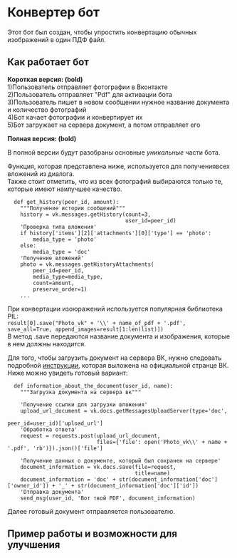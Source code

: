 # Конвертер бот
Этот бот был создан, чтобы упростить конвертацию обычных изображений в один ПДФ файл. 

## Как работает бот
__Короткая версия: (bold)__  
1)Пользователь отправляет фотографии в Вконтакте  
2)Пользователь отправляет "Pdf" для активации бота  
3)Пользователь пишет в новом сообщении нужное название документа и количество фотографий  
4)Бот качает фотографии и конвертирует их     
5)Бот загружает на сервера документ, а потом отправляет его  

__Полная версия: (bold)__

В полной версии будут разобраны основные _уникальные_ части бота. 

Функция, которая представлена ниже, используется для получениявсех вложений из диалога.  
Также стоит отметить, что из всех фотографий выбираются только те, которые имеют наилучшее качество.   
```
  def get_history(peer_id, amount):
    """Получение истории сообщений"""
    history = vk.messages.getHistory(count=3,
                                     user_id=peer_id)
    'Проверка типа вложения'
    if history['items'][2]['attachments'][0]['type'] == 'photo':
        media_type = 'photo'
    else:
        media_type = 'doc'
    'Получение вложений'
    photo = vk.messages.getHistoryAttachments(
        peer_id=peer_id,
        media_type=media_type,
        count=amount,
        preserve_order=1)
    ...
```
При конвертации изоюражений используется популярная библиотека PIL:  
```result[0].save("Photo_vk" + '\\' + name_of_pdf + '.pdf', save_all=True, append_images=result[1:len(list)])```  
В метод .save передаются название документа и изображения, которые в нем должны находится.

Для того, чтобы загрузить документ на сервера ВК, нужно следовать подробной [инструкции](https://vk.com/dev/upload_files_2?f=10.%2BЗагрузка%2Bдокументов), которая выложена на официальной странце ВК.  
Ниже можно увидеть готовый вариант:
```
  def information_about_the_document(user_id, name):
    """Загрузка документа на сервера вк"""

    'Получение ссылки для загрузки вложения'
    upload_url_document = vk.docs.getMessagesUploadServer(type='doc',
                                                          peer_id=user_id)['upload_url']
    'Обработка ответа'
    request = requests.post(upload_url_document,
                            files={'file': open('Photo_vk\\' + name + '.pdf', 'rb')}).json()['file']

    'Получение данных о документе, который был сохранен на сервере'
    document_information = vk.docs.save(file=request,
                                        title=name)
    document_information = 'doc' + str(document_information['doc']['owner_id']) + '_' + str(document_information['doc']['id'])
    'Отправка документа'
    send_msg(user_id, 'Вот твой PDF', document_information)
```
Далее готовый документ отправляется пользователю.

## Пример работы и возможности для улучшения 
